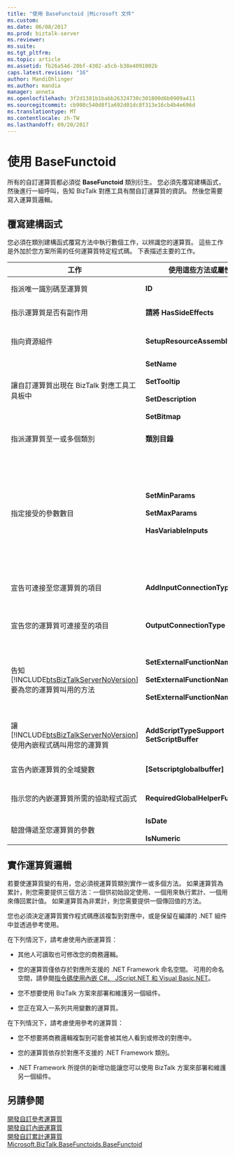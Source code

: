 ```yaml
---
title: "使用 BaseFunctoid |Microsoft 文件"
ms.custom: 
ms.date: 06/08/2017
ms.prod: biztalk-server
ms.reviewer: 
ms.suite: 
ms.tgt_pltfrm: 
ms.topic: article
ms.assetid: fb26a54d-20bf-4302-a5cb-b38e4091002b
caps.latest.revision: "16"
author: MandiOhlinger
ms.author: mandia
manager: anneta
ms.openlocfilehash: 3f2d1381b1babb26324730c301800d6b0909a411
ms.sourcegitcommit: cb908c540d8f1a692d01dc8f313e16cb4b4e696d
ms.translationtype: MT
ms.contentlocale: zh-TW
ms.lasthandoff: 09/20/2017
---
```

# <a name="using-basefunctoid"></a>使用 BaseFunctoid
所有的自訂運算質都必須從 **BaseFunctoid** 類別衍生。 您必須先覆寫建構函式，然後進行一組呼叫，告知 BizTalk 對應工具有關自訂運算質的資訊。 然後您需要寫入運算質邏輯。  
  
## <a name="overriding-the-constructor"></a>覆寫建構函式  
 您必須在類別建構函式覆寫方法中執行數個工作，以辨識您的運算質。 這些工作是外加於您方案所需的任何運算質特定程式碼。 下表描述主要的工作。  
  
|工作|使用這些方法或屬性|註解|  
|----------|-------------------------------------|--------------|  
|指派唯一識別碼至運算質|**ID**|使用大於 6000 且尚未使用的值。 小於 6000 的值將保留供內部運算質使用。|  
|指示運算質是否有副作用|**請將 HasSideEffects**|由對應工具使用，以最佳化產生的 XSLT 程式碼。 依預設值，此屬性為 True。|  
|指向資源組件|**SetupResourceAssembly**|包含具有您專案的資源檔案。 如果使用建置[!INCLUDE[btsVStudioNoVersion](../includes/btsvstudionoversion-md.md)]，資源組件必須**ProjectName.ResourceName**。|  
|讓自訂運算質出現在 BizTalk 對應工具工具板中|**SetName**<br /><br /> **SetTooltip**<br /><br /> **SetDescription**<br /><br /> **SetBitmap**|使用指向名稱、提示和描述字串的資源識別碼；使用 16x16 像素點陣圖。|  
|指派運算質至一或多個類別|**類別目錄**|使用一或多個 [Microsoft.BizTalk.BaseFunctoids.FunctoidCategory](http://msdn.microsoft.com/library/microsoft.biztalk.basefunctoids.functoidcategory.aspx) 值分類運算質。|  
|指定接受的參數數目|**SetMinParams**<br /><br /> **SetMaxParams**<br /><br /> **HasVariableInputs**|使用 **SetMinParams** 方法設定所需的參數數目，使用 **SetMaxParams** 方法設定選用的參數數目。 使用下列指導方針設定這些值：<br /><br /> -如果您不有任何選擇性的參數，請設定 min = max。<br />-如果您有一些選擇性的參數，請設定 max = （數字的選擇性參數的最小參數數目）。<br />-如果您想要允許無限制的選擇性參數，請勿設定最大值。<br />-如果您有數目可變的輸入，請勿設定 min 或 max，並設定**HasVariableInputs** = `true`。|  
|宣告可連接至您運算質的項目|**AddInputConnectionType**|對每個運算質支援的 **Microsoft.BizTalk.BaseFunctoids.ConnectionType** 呼叫一次 [AddInputConnectionType](http://msdn.microsoft.com/library/microsoft.biztalk.basefunctoids.connectiontype.aspx) 。|  
|宣告您的運算質可連接至的項目|**OutputConnectionType**|使用 [Microsoft.BizTalk.BaseFunctoids.ConnectionType](http://msdn.microsoft.com/library/microsoft.biztalk.basefunctoids.connectiontype.aspx) 中的值，告知 BizTalk 對應工具可從您運算質擷取輸出的物件類型。 使用 **OR** 來指定多個連接類型。|  
|告知 [!INCLUDE[btsBizTalkServerNoVersion](../includes/btsbiztalkservernoversion-md.md)] 要為您的運算質叫用的方法|**SetExternalFunctionName**<br /><br /> **SetExternalFunctionName2**<br /><br /> **SetExternalFunctionName3**|對於累計運算質，請使用 **SetExternalFunctionName** 來設定初始設定函式、使用 **SetExternalFunctionName2** 來設定累計函式，以及使用 **SetExternalFunctionName3** 來指定傳回累計值的函式。 對於非累計運算質，請使用 **SetExternalFunctionName** 來設定運算質方法。|  
|讓 [!INCLUDE[btsBizTalkServerNoVersion](../includes/btsbiztalkservernoversion-md.md)] 使用內嵌程式碼叫用您的運算質|**AddScriptTypeSupport SetScriptBuffer**|搭配 **Microsoft.BizTalk.BaseFunctoids.ScriptType** 呼叫 [AddScriptTypeSupport](http://msdn.microsoft.com/library/microsoft.biztalk.basefunctoids.scripttype.aspx) 以啟用內嵌程式碼。 叫用 **SetScriptBuffer** 以在運算質的程式碼中傳遞。 此程式碼將複製到對應中。|  
|宣告內嵌運算質的全域變數|**[Setscriptglobalbuffer]**|包含在對應中的其他內嵌程式碼都可以看到所進行的任何宣告。|  
|指示您的內嵌運算質所需的協助程式函式|**RequiredGlobalHelperFunctions**|使用 **InlineGlobalHelperFunction** 列舉，來指定所需的協助程式函式。 使用 **OR** 來指定多個協助程式函式。|  
|驗證傳遞至您運算質的參數|**IsDate**<br /><br /> **IsNumeric**|這些函式會提供 true/false 回應，而不會擲回例外狀況。|  
  
## <a name="implementing-functoid-logic"></a>實作運算質邏輯  
 若要使運算質變的有用，您必須視運算質類別實作一或多個方法。 如果運算質為累計，則您需要提供三個方法：一個供初始設定使用、一個用來執行累計、一個用來傳回累計值。 如果運算質為非累計，則您需要提供一個傳回值的方法。  
  
 您也必須決定運算質實作程式碼應該複製到對應中，或是保留在編譯的 .NET 組件中並透過參考使用。  
  
 在下列情況下，請考慮使用內嵌運算質：  
  
-   其他人可讀取也可修改您的商務邏輯。  
  
-   您的運算質僅依存於對應所支援的 .NET Framework 命名空間。 可用的命名空間，請參閱[指令碼使用內嵌 C#、 JScript.NET 和 Visual Basic.NET](../core/scripting-using-inline-csharp-jscript-net-and-visual-basic-net.md)。  
  
-   您不想要使用 BizTalk 方案來部署和維護另一個組件。  
  
-   您正在寫入一系列共用變數的運算質。  
  
 在下列情況下，請考慮使用參考的運算質：  
  
-   您不想要將商務邏輯複製到可能會被其他人看到或修改的對應中。  
  
-   您的運算質依存於對應不支援的 .NET Framework 類別。  
  
-   .NET Framework 所提供的新增功能讓您可以使用 BizTalk 方案來部署和維護另一個組件。  
  
## <a name="see-also"></a>另請參閱  
 [開發自訂參考運算質](../core/developing-a-custom-referenced-functoid.md)   
 [開發自訂內嵌運算質](../core/developing-a-custom-inline-functoid.md)   
 [開發自訂累計運算質](../core/developing-a-custom-cumulative-functoid.md)   
 [Microsoft.BizTalk.BaseFunctoids.BaseFunctoid](http://msdn.microsoft.com/library/Microsoft.BizTalk.BaseFunctoids.BaseFunctoid.aspx)